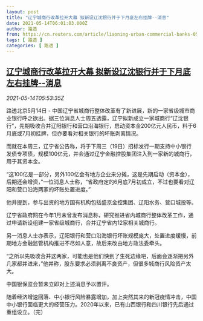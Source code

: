 ```yaml
---
layout: post
title: "辽宁城商行改革拉开大幕 拟新设辽沈银行并于下月底左右挂牌--消息"
date: 2021-05-14T06:01:03.000Z
author: 路透
from: https://cn.reuters.com/article/liaoning-urban-commercial-banks-0514-idCNKBS2CV0FZ
tags: [ 路透 ]
categories: [ 路透 ]
---
```

<!--1620972063000-->
[辽宁城商行改革拉开大幕 拟新设辽沈银行并于下月底左右挂牌--消息](https://cn.reuters.com/article/liaoning-urban-commercial-banks-0514-idCNKBS2CV0FZ)
------

<div>
<div><i>2021-05-14T05:53:35Z</i></div><p>路透北京5月14日 - 中国辽宁省城商行整体改革有了新进展，新的一家省级城市商业银行呼之欲出。据三位消息人士周五透露，辽宁拟新成立一家城商行“辽沈银行”，先期吸收合并辽阳银行和营口沿海银行，启动资本金200亿元人民币，料于6月底或7月初挂牌，但亦要看对相关银行的坏账剥离情况。</p><p>而就在本周三，辽宁省公告称，将于下周三（19日）招标发行一期支持中小银行发债专项债，规模100亿元，并会通过辽宁金融控股集团注入到一家新的城商行，用于其资本金。</p><p>“这100亿是一部分，另外100亿会有地方企业来分摊，这是先期启动（资本金），后期还会增资，”一位消息人士称，“省政府定的6月底7月初成立，不过也要看对辽阳和营口沿海两家的坏账处置进度。”</p><p>他并提到，参与出资的地方国有机构包括盛京金控集团、辽阳水务、营口城投等。</p><p>辽宁省政府网在今年1月末曾发布消息称，研究推进省内城商行整体改革工作，通过申请新设组建一家省级城商行，合并辽宁省内12家相关城商行。</p><p>另一消息人士亦表示，辽阳银行和营口沿海银行坏账规模庞大，处置进度缓慢，前期地方金融监管机构推进不尽如人意，故后来改由地方政法委牵头。</p><p>“之所以先吸收合并这两家，可能也是他们快到了生死边缘吧，后面会逐渐把另外几家都并进来，”他并称，股东要求必须剥离不良资产，但很多城商行风险资产太大。</p><p>中国银保监会暂未立即对上述消息予以置评。</p><p>随着经济增速回落、中小银行风险暴露增加，加上突然其来的新冠疫情冲击，中国中小银行面临更大的经营压力。2020年以来，已有山西银行和四川银行先后通过重组设立。（完）</p>
</div>
